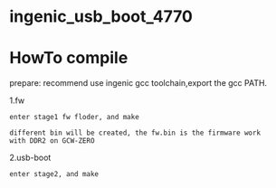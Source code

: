 ingenic_usb_boot_4770
=====================
# HowTo compile

prepare: recommend use ingenic gcc toolchain,export the gcc PATH.

1.fw

    enter stage1 fw floder, and make

    different bin will be created, the fw.bin is the firmware work
    with DDR2 on GCW-ZERO
    
2.usb-boot

    enter stage2, and make

